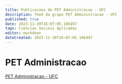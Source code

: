 ```yaml
---
title: Publicacoes de PET Administracao - UFC
description: feed do grupo PET Administracao - UFC
published: true
date: 2023-11-30T16:07:05.186497
tags: Ciencias Sociais Aplicadas
editor: markdown
dateCreated: 2023-11-30T16:07:05.186497
---
```


# PET Administracao
[PET Administracao - UFC](/grupo/155PETAdministracaoUFC.md)